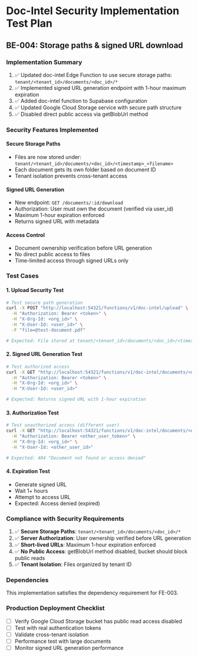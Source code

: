 # Doc-Intel Security Implementation Test Plan

## BE-004: Storage paths & signed URL download

### Implementation Summary
1. ✅ Updated doc-intel Edge Function to use secure storage paths: `tenant/<tenant_id>/documents/<doc_id>/*`
2. ✅ Implemented signed URL generation endpoint with 1-hour maximum expiration
3. ✅ Added doc-intel function to Supabase configuration 
4. ✅ Updated Google Cloud Storage service with secure path structure
5. ✅ Disabled direct public access via getBlobUrl method

### Security Features Implemented

#### Secure Storage Paths
- Files are now stored under: `tenant/<tenant_id>/documents/<doc_id>/<timestamp>_<filename>`
- Each document gets its own folder based on document ID
- Tenant isolation prevents cross-tenant access

#### Signed URL Generation
- New endpoint: `GET /documents/:id/download`
- Authorization: User must own the document (verified via user_id)
- Maximum 1-hour expiration enforced
- Returns signed URL with metadata

#### Access Control
- Document ownership verification before URL generation
- No direct public access to files
- Time-limited access through signed URLs only

### Test Cases

#### 1. Upload Security Test
```bash
# Test secure path generation
curl -X POST "http://localhost:54321/functions/v1/doc-intel/upload" \
  -H "Authorization: Bearer <token>" \
  -H "X-Org-Id: <org_id>" \
  -H "X-User-Id: <user_id>" \
  -F "file=@test-document.pdf"

# Expected: File stored at tenant/<tenant_id>/documents/<doc_id>/<timestamp>_test-document.pdf
```

#### 2. Signed URL Generation Test
```bash
# Test authorized access
curl -X GET "http://localhost:54321/functions/v1/doc-intel/documents/<doc_id>/download" \
  -H "Authorization: Bearer <token>" \
  -H "X-Org-Id: <org_id>" \
  -H "X-User-Id: <user_id>"

# Expected: Returns signed URL with 1-hour expiration
```

#### 3. Authorization Test
```bash
# Test unauthorized access (different user)
curl -X GET "http://localhost:54321/functions/v1/doc-intel/documents/<doc_id>/download" \
  -H "Authorization: Bearer <other_user_token>" \
  -H "X-Org-Id: <org_id>" \
  -H "X-User-Id: <other_user_id>"

# Expected: 404 "Document not found or access denied"
```

#### 4. Expiration Test
- Generate signed URL
- Wait 1+ hours
- Attempt to access URL
- Expected: Access denied (expired)

### Compliance with Security Requirements

1. ✅ **Secure Storage Paths**: `tenant/<tenant_id>/documents/<doc_id>/*`
2. ✅ **Server Authorization**: User ownership verified before URL generation  
3. ✅ **Short-lived URLs**: Maximum 1-hour expiration enforced
4. ✅ **No Public Access**: getBlobUrl method disabled, bucket should block public reads
5. ✅ **Tenant Isolation**: Files organized by tenant ID

### Dependencies
This implementation satisfies the dependency requirement for FE-003.

### Production Deployment Checklist
- [ ] Verify Google Cloud Storage bucket has public read access disabled
- [ ] Test with real authentication tokens
- [ ] Validate cross-tenant isolation
- [ ] Performance test with large documents
- [ ] Monitor signed URL generation performance